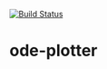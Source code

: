 [![Build Status](https://travis-ci.org/NumericLab/ode-plotter.svg?branch=master)](https://travis-ci.org/NumericLab/ode-plotter)

# ode-plotter

